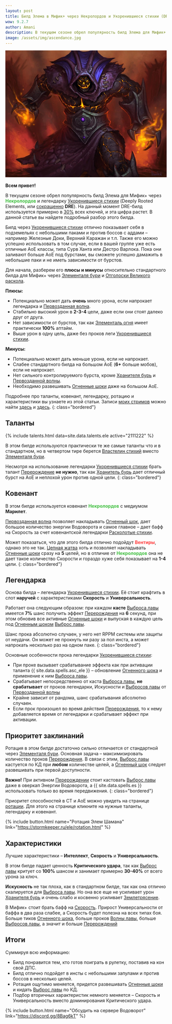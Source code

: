 ```yaml
---
layout: post
title: Билд Элема в Мифик+ через Некролордов и Укоренившиеся стихии (DRE)
wow: 9.2.7
author: Amani
description: В текущем сезоне обрел популярность билд Элема для Мифик+ через Некролордов и легендарку Укоренившиеся стихии. В этой статье вы найдете подробный разбор этого билда.
image: /assets/img/ascendance.jpg
---
```


<p align="center">
    <img src="/assets/img/ascendance.jpg"> 
</p>

**Всем привет!**

В текущем сезоне обрел популярность билд Элема для Мифик+ через <span style="color:#40bf40;font-size:1em;">**Некролордов**</span> и легендарку [Укоренившиеся стихии](https://ru.wowhead.com/spell=336738) (Deeply Rooted Elements, или [сокращенно](https://stormkeeper.ru/info/abbrevs.html) **DRE**). На данный момент DRE-билд используется примерно в [30%](https://mplus.subcreation.net/elemental-shaman.html#legendaries) всех ключей, и эта цифра растет. В данной статье вы найдете подробный разбор этого билда.

Билд через [Укоренившиеся стихии](https://ru.wowhead.com/spell=336738) отлично показывает себя в подземельях с небольшими паками и против боссов с аддами – например Железные Доки, Верхний Каражан и т.п. Также его можно успешно использовать в том случае, если в вашей группе уже есть отличные АоЕ классы, типа Сурв Ханта или Дестро Варлока. Пока они заливают больше АоЕ под бурстами, вы сможете успешно дамажить в небольшие паки и не иметь зависимости от бурстов.

Для начала, разберем его **плюсы и минусы** относительно стандартного билда для Мифик+ через [Элементаля бури](https://ru.wowhead.com/spell=192249) и [Отголоски Великого раскола](https://ru.wowhead.com/spell=336215).

**Плюсы:**
* Потенциально может дать **очень** много урона, если напрокает легендарка и [Первозданная волна](https://ru.wowhead.com/spell=326059).
* Стабильно высокий урон в **2-3-4** цели, даже если они стоят далеко друг от друга.
* Нет зависимости от бурстов, так как [Элементаль огня](https://ru.wowhead.com/spell=198067) имеет практически **100%** аптайм.
* Выше урон в одну цель, даже без проков леги [Укоренившиеся стихии](https://ru.wowhead.com/spell=336738).

**Минусы:**
* Потенциально может дать меньше урона, если не напрокает.
* Слабее стандартного билда на большом АоЕ (**6+** больше мобов), если не напрокает.
* Нет сильного контролируемого бурста, кроме [Хранителя бурь](https://ru.wowhead.com/spell=191634) и [Первозданной волны](https://ru.wowhead.com/spell=326059).
* Необходимо развешивать [Огненные шоки](https://ru.wowhead.com/spell=188389) даже на большом АоЕ.

Подробнее про таланты, ковенант, легендарку, ротацию и характеристики вы узнаете из этой статьи. Записи [моих стримов](https://twitch.tv/amanizandalari) можно найти [здесь](https://youtu.be/GuxbHKMleGU) и [здесь](https://youtu.be/0eq-eYHCxns).
{: class="bordered"}

 <!--more-->

## Таланты

{% include talents.html data=site.data.talents.ele active="2111222" %}

В этом билде используются практически те же самые таланты что и в стандартном, но в четвертом тире берется [Властелин стихий](https://ru.wowhead.com/spell=16166) вместо [Элементаля бури](https://ru.wowhead.com/spell=192249/).

Несмотря на использование легендарки [Укоренившиеся стихии](https://ru.wowhead.com/spell=336738) брать талант [Перерождение](https://ru.wowhead.com/spell=114050) **не нужно**, так как [Хранитель бурь](https://ru.wowhead.com/spell=191634) дает отличный бурст на АоЕ и неплохой урон против одной цели.
{: class="bordered"}

## Ковенант

В этом билде используется ковенант <span style="color:#40bf40;font-size:1em;">**Некролордов**</span> с медиумом **Марилет**.

<a href="https://ru.wowhead.com/soulbind-calc/embed/necrolord/plague-deviser-marileth/shaman/AwaW5r4BJShxChMFKX8KFSzyCiUpTAoiFXYACiUoNgo"></a>

[Первозданная волна](https://ru.wowhead.com/spell=326059) позволяет накладывать [Огненный шок](https://ru.wowhead.com/spell=188389), дает большое количество энергии Водоворота и самое главное – дает бафф на Скорость за счет ковенантской легендарки [Расколотые стихии](https://ru.wowhead.com/spell=354647).

Может показаться, что для этого билда отлично подойдут <span style="color:#ff4040;font-size:1em;">**Вентиры**</span>, однако это не так. [Цепная жатва](https://ru.wowhead.com/spell=320674) хоть и позволяет накладывать [Огненные шоки](https://ru.wowhead.com/spell=188389) сразу на **5** целей, но в отличие от <span style="color:#40bf40;font-size:1em;">**Некролордов**</span> она не дает такое количество Скорости и гораздо хуже себя показывает на **1-4** цели.
{: class="bordered"}

## Легендарка

Основа билда – легендарка [Укоренившиеся стихии](https://ru.wowhead.com/spell=336738). Её стоит крафтить в слот **наручей** с характеристиками **Скорость** и **Универсальность**.

Работает она следующим образом: при каждом **касте** [Выброса лавы](https://ru.wowhead.com/spell=51505) имеется **7%** шанс получить эффект [Перерождения](https://ru.wowhead.com/spell=114050) на **6** секунд, при этом обновив все активные [Огненные шоки](https://ru.wowhead.com/spell=188389) и выпуская в каждую цель под  [Огненным шоком](https://ru.wowhead.com/spell=188389) [Выброс лавы](https://ru.wowhead.com/spell=51505).

Шанс прока абсолютно случаен, у него нет RPPM системы или защиты от неудачи. Он может не прокнуть ни разу за пол инста, а может напрокать несколько раз на одном паке.
{: class="bordered"}

Основные особенности прока легендарки [Укоренившиеся стихии](https://ru.wowhead.com/spell=336738):
* При проке вызывает срабатывание эффекта как при активации таланта {{ site.data.spells.asc_ele }} – обновление [Огненного шока](https://ru.wowhead.com/spell=188389) и применение к ним [Выброса лавы](https://ru.wowhead.com/spell=51505).
* Срабатывает непосредственно от каста [Выброса лавы](https://ru.wowhead.com/spell=51505), **не срабатывает** от проков легендарки, Искусности и [Выбросов лавы](https://ru.wowhead.com/spell=51505) от [Первозданной волны](https://ru.wowhead.com/spell=326059)
* Крайне зависит от рандома, шанс срабатывания абсолютно случаен.
* Если прок произошел во время действия [Перерождения](https://ru.wowhead.com/spell=114050), то к нему добавляется время от легендарки и срабатывает эффект при активации.

## Приоритет заклинаний

Ротация в этом билде достаточно сильно отличается от стандартной через [Элементаля бури](https://ru.wowhead.com/spell=192249/). Основная задача – максимизировать количество проков [Перерождения](https://ru.wowhead.com/spell=114050). В связи с этим, [Выброс лавы](https://ru.wowhead.com/spell=51505) кастуется по КД при **любом** количестве целей, а [Огненный шок](https://ru.wowhead.com/spell=188389) следует развешивать при первой доступности.

**Важно!** При активном [Перерождении](https://ru.wowhead.com/spell=114050) стоит кастовать [Выброс лавы](https://ru.wowhead.com/spell=51505) даже в оверкап Энергии Водоворота, а {{ site.data.spells.es }} использовать только во время передвижения.
{: class="bordered"}

Приоритет способностей в СТ и АоЕ можно увидеть на странице [ротации](https://stormkeeper.ru/ele/rotation.html). Для этого на странице кликните на нужные таланты, легендарку и ковенант.

<p></p>

{% include button.html name="Ротация Элем Шамана" link="https://stormkeeper.ru/ele/rotation.html" %}  

<p></p>

## Характеристики

Лучшие характеристики – **Интеллект**, **Скорость** и **Универсальность**.

В этом билде падает ценность **Критического удара**, так как [Выброс лавы](https://ru.wowhead.com/spell=51505) критует со **100%** шансом и занимает примерно **30-40%** от всего урона за ключ.

**Искусность** не так плоха, как в стандартном билде, так как она отлично скалируется для [Выброса лавы](https://ru.wowhead.com/spell=51505). Но она все еще не усиливает урон [Хранителя бурь](https://ru.wowhead.com/spell=191634) и очень слабо и косвенно усиливает [Землетрясение](https://ru.wowhead.com/spell=61882).

В Мифик+ стоит брать бафф на [Скорость](https://ru.wowhead.com/spell=373113). Прирост Универсальности от баффа в два раза слабее, а Скорость будет полезна на всех типах боя. Больше тиков [Огненного шока](https://ru.wowhead.com/spell=188389), больше проков [Волны лавы](https://ru.wowhead.com/spell=77756), больше [Выбросов лавы](https://ru.wowhead.com/spell=51505), а значит и больше [Перерождений](https://ru.wowhead.com/spell=114050)

## Итоги

Суммируя всю информацию:
* Билд понравится тем, кто готов поиграть в рулетку, поставив на кон свой ДПС.
* Билд отлично подойдет в инсты с небольшими запулами и против боссов в несколько целей.
* Ротация ощутимо меняется, придется развешивать [Огненные шоки](https://ru.wowhead.com/spell=188389) и кидать [Выброс лавы](https://ru.wowhead.com/spell=51505) по КД.
* Подбор вторичных характеристик немного меняется – Скорость и Универсальность вместо доминирования Критического удара.

<p></p>

{% include button.html name="Обсудить на сервере Водоворот" link="https://discord.gg/8Bag6kT" %}  

<p></p>
